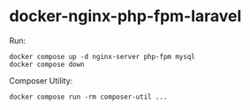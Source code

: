 # docker-nginx-php-fpm-laravel

Run:
```
docker compose up -d nginx-server php-fpm mysql
docker compose down
```

Composer Utility:
```
docker compose run -rm composer-util ...
```
